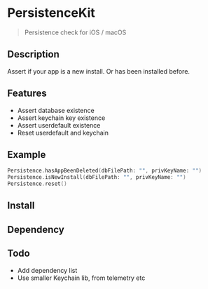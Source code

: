 # PersistenceKit

> Persistence check for iOS / macOS

## Description
Assert if your app is a new install. Or has been installed before. 

## Features
- Assert database existence
- Assert keychain key existence
- Assert userdefault existence
- Reset userdefault and keychain

## Example

```swift
Persistence.hasAppBeenDeleted(dbFilePath: "", privKeyName: "")
Persistence.isNewInstall(dbFilePath: "", privKeyName: "")
Persistence.reset()
```

## Install

## Dependency

## Todo

- Add dependency list
- Use smaller Keychain lib, from telemetry etc
